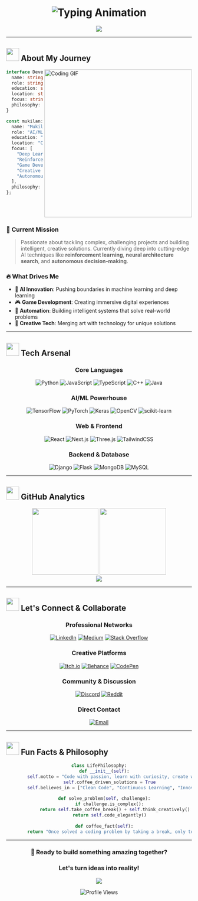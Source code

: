 # <div align="center">![Typing Animation](https://readme-typing-svg.herokuapp.com?font=Orbitron&size=35&duration=3000&pause=500&color=00D9FF&center=true&vCenter=true&multiline=true&width=800&height=100&lines=MUKILAN+A+M;ML+%26+DL+Enthusiast+%7C+Game+Dev+Hobbyist+%7C+Tech+Explorer)</div>

<div align="center">
  <img src="https://capsule-render.vercel.app/api?type=waving&color=gradient&customColorList=6,11,20&height=180&section=header&text=Welcome%20to%20My%20Digital%20Universe&fontSize=42&fontColor=fff&animation=twinkling&fontAlignY=32"/>
</div>

---

## <img src="https://media.giphy.com/media/iY8CRBdQXODJSCERIr/giphy.gif" width="35"> **About My Journey**

<img align="right" alt="Coding GIF" width="400" src="https://media.giphy.com/media/L1R1tvI9svkIWwpVYr/giphy.gif"/>

```typescript
interface Developer {
  name: string;
  role: string;
  education: string;
  location: string;
  focus: string[];
  philosophy: string;
}

const mukilan: Developer = {
  name: "Mukilan A M",
  role: "AI/ML Engineer & Creative Technologist",
  education: "B.Tech AI & ML | Chennai",
  location: "Chennai, Tamil Nadu, India",
  focus: [
    "Deep Learning & Neural Networks",
    "Reinforcement Learning",
    "Game Development",
    "Creative Coding & Generative AI",
    "Autonomous Systems"
  ],
  philosophy: "Turning complex problems into elegant solutions"
};
```

<br clear="right"/>

### 🎯 **Current Mission**
> Passionate about tackling complex, challenging projects and building intelligent, creative solutions. Currently diving deep into cutting-edge AI techniques like **reinforcement learning**, **neural architecture search**, and **autonomous decision-making**.

### 🔥 **What Drives Me**
- 🧠 **AI Innovation**: Pushing boundaries in machine learning and deep learning
- 🎮 **Game Development**: Creating immersive digital experiences
- 🤖 **Automation**: Building intelligent systems that solve real-world problems
- 🎨 **Creative Tech**: Merging art with technology for unique solutions

---

## <img src="https://media.giphy.com/media/WUlplcMpOCEmTGBtBW/giphy.gif" width="35"> **Tech Arsenal**

<div align="center">

### **Core Languages**
![Python](https://img.shields.io/badge/Python-3776AB?style=for-the-badge&logo=python&logoColor=white&labelColor=000)
![JavaScript](https://img.shields.io/badge/JavaScript-F7DF1E?style=for-the-badge&logo=javascript&logoColor=black&labelColor=000)
![TypeScript](https://img.shields.io/badge/TypeScript-3178C6?style=for-the-badge&logo=typescript&logoColor=white&labelColor=000)
![C++](https://img.shields.io/badge/C++-00599C?style=for-the-badge&logo=cplusplus&logoColor=white&labelColor=000)
![Java](https://img.shields.io/badge/Java-ED8B00?style=for-the-badge&logo=openjdk&logoColor=white&labelColor=000)

### **AI/ML Powerhouse**
![TensorFlow](https://img.shields.io/badge/TensorFlow-FF6F00?style=for-the-badge&logo=tensorflow&logoColor=white&labelColor=000)
![PyTorch](https://img.shields.io/badge/PyTorch-EE4C2C?style=for-the-badge&logo=pytorch&logoColor=white&labelColor=000)
![Keras](https://img.shields.io/badge/Keras-D00000?style=for-the-badge&logo=keras&logoColor=white&labelColor=000)
![OpenCV](https://img.shields.io/badge/OpenCV-5C3EE8?style=for-the-badge&logo=opencv&logoColor=white&labelColor=000)
![scikit-learn](https://img.shields.io/badge/scikit--learn-F7931E?style=for-the-badge&logo=scikit-learn&logoColor=white&labelColor=000)

### **Web & Frontend**
![React](https://img.shields.io/badge/React-61DAFB?style=for-the-badge&logo=react&logoColor=black&labelColor=000)
![Next.js](https://img.shields.io/badge/Next.js-000000?style=for-the-badge&logo=next.js&logoColor=white&labelColor=000)
![Three.js](https://img.shields.io/badge/Three.js-000000?style=for-the-badge&logo=three.js&logoColor=white&labelColor=000)
![TailwindCSS](https://img.shields.io/badge/Tailwind-38B2AC?style=for-the-badge&logo=tailwind-css&logoColor=white&labelColor=000)

### **Backend & Database**
![Django](https://img.shields.io/badge/Django-092E20?style=for-the-badge&logo=django&logoColor=white&labelColor=000)
![Flask](https://img.shields.io/badge/Flask-000000?style=for-the-badge&logo=flask&logoColor=white&labelColor=000)
![MongoDB](https://img.shields.io/badge/MongoDB-4EA94B?style=for-the-badge&logo=mongodb&logoColor=white&labelColor=000)
![MySQL](https://img.shields.io/badge/MySQL-4479A1?style=for-the-badge&logo=mysql&logoColor=white&labelColor=000)

</div>

---

## <img src="https://media.giphy.com/media/ZVik7pBtu9dNS/giphy.gif" width="35"> **GitHub Analytics**

<div align="center">
  <img height="180em" src="https://github-readme-stats.vercel.app/api?username=MUKILAN0608&show_icons=true&theme=tokyonight&include_all_commits=true&count_private=true&hide_border=true&bg_color=0D1117&title_color=00D9FF&icon_color=00D9FF&text_color=C9D1D9"/>
  <img height="180em" src="https://github-readme-stats.vercel.app/api/top-langs/?username=MUKILAN0608&layout=compact&langs_count=8&theme=tokyonight&hide_border=true&bg_color=0D1117&title_color=00D9FF&text_color=C9D1D9"/>
</div>

<div align="center">
  <img src="https://github-readme-streak-stats.herokuapp.com/?user=MUKILAN0608&theme=tokyonight&hide_border=true&background=0D1117&stroke=00D9FF&ring=00D9FF&fire=FF6B6B&currStreakLabel=00D9FF"/>
</div>

---

## <img src="https://media.giphy.com/media/LnQjpWaON8nhr21vNW/giphy.gif" width="35"> **Let's Connect & Collaborate**

<div align="center">

### **Professional Networks**
[![LinkedIn](https://img.shields.io/badge/LinkedIn-0077B5?style=for-the-badge&logo=linkedin&logoColor=white)](https://linkedin.com/in/mukilan-a-m-a4a59a28b)
[![Medium](https://img.shields.io/badge/Medium-12100E?style=for-the-badge&logo=medium&logoColor=white)](https://medium.com/@mukilanam193)
[![Stack Overflow](https://img.shields.io/badge/Stack_Overflow-FE7A16?style=for-the-badge&logo=stack-overflow&logoColor=white)](https://stackoverflow.com/users/30369307)

### **Creative Platforms**
[![Itch.io](https://img.shields.io/badge/Itch.io-FA5C5C?style=for-the-badge&logo=itch.io&logoColor=white)](https://ammukilan.itch.io/)
[![Behance](https://img.shields.io/badge/Behance-1769FF?style=for-the-badge&logo=behance&logoColor=white)](https://behance.net/scienceislife)
[![CodePen](https://img.shields.io/badge/CodePen-000000?style=for-the-badge&logo=codepen&logoColor=white)](https://codepen.io/MUKILAN-887)

### **Community & Discussion**
[![Discord](https://img.shields.io/badge/Discord-7289DA?style=for-the-badge&logo=discord&logoColor=white)](https://discord.gg/mukil_nexus_58152)
[![Reddit](https://img.shields.io/badge/Reddit-FF4500?style=for-the-badge&logo=reddit&logoColor=white)](https://www.reddit.com/user/Bubbly_Distance_7627/)

### **Direct Contact**
[![Email](https://img.shields.io/badge/Email-D14836?style=for-the-badge&logo=gmail&logoColor=white)](mailto:ammukilan06@gmail.com)

</div>

---

## <img src="https://media.giphy.com/media/j2pOGeGYKe2xCCKwfi/giphy.gif" width="35"> **Fun Facts & Philosophy**

<div align="center">

```python
class LifePhilosophy:
    def __init__(self):
        self.motto = "Code with passion, learn with curiosity, create with purpose"
        self.coffee_driven_solutions = True
        self.believes_in = ["Clean Code", "Continuous Learning", "Innovation"]
        
    def solve_problem(self, challenge):
        if challenge.is_complex():
            return self.take_coffee_break() + self.think_creatively()
        return self.code_elegantly()
    
    def coffee_fact(self):
        return "Once solved a coding problem by taking a break, only to realize the solution while making coffee ☕"
```

</div>

---

<div align="center">
  
### **🚀 Ready to build something amazing together?**
### **Let's turn ideas into reality!**

<img src="https://capsule-render.vercel.app/api?type=waving&color=gradient&customColorList=6,11,20&height=120&section=footer&animation=twinkling"/>

![Profile Views](https://komarev.com/ghpvc/?username=MUKILAN0608&color=00D9FF&style=for-the-badge&label=PROFILE+VIEWS)

</div>
